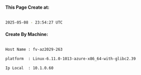 
   
#### This Page Create at:

```bash

2025-05-08 - 23:54:27 UTC

```

#### Create By Machine:

```bash

Host Name : fv-az2029-263

platform  : Linux-6.11.0-1013-azure-x86_64-with-glibc2.39

Ip Local  : 10.1.0.60

```

